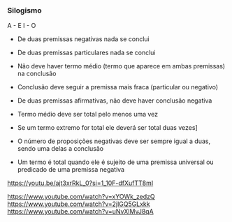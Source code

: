 ### Silogismo
A - E
I - O
- De duas premissas negativas nada se conclui
- De duas premissas particulares nada se conclui
- Não deve haver termo médio (termo que aparece em ambas premissas) na conclusão
- Conclusão deve seguir a premissa mais fraca (particular ou negativo)
- De duas premissas afirmativas, não deve haver conclusão negativa  

- Termo médio deve ser total pelo menos uma vez
- Se um termo extremo for total ele deverá ser total duas vezes]
- O número de proposições negativas deve ser sempre igual a duas, sendo uma delas a conclusão

- Um termo é total quando ele é sujeito de uma premissa universal ou predicado de uma premissa negativa

https://youtu.be/ajt3xrRkL_0?si=1_10F-dfXufTT8mI

https://www.youtube.com/watch?v=xYOWk_zedzQ
https://www.youtube.com/watch?v=2jlGQ5GLxkk
https://www.youtube.com/watch?v=uNvXlMvJ8qA